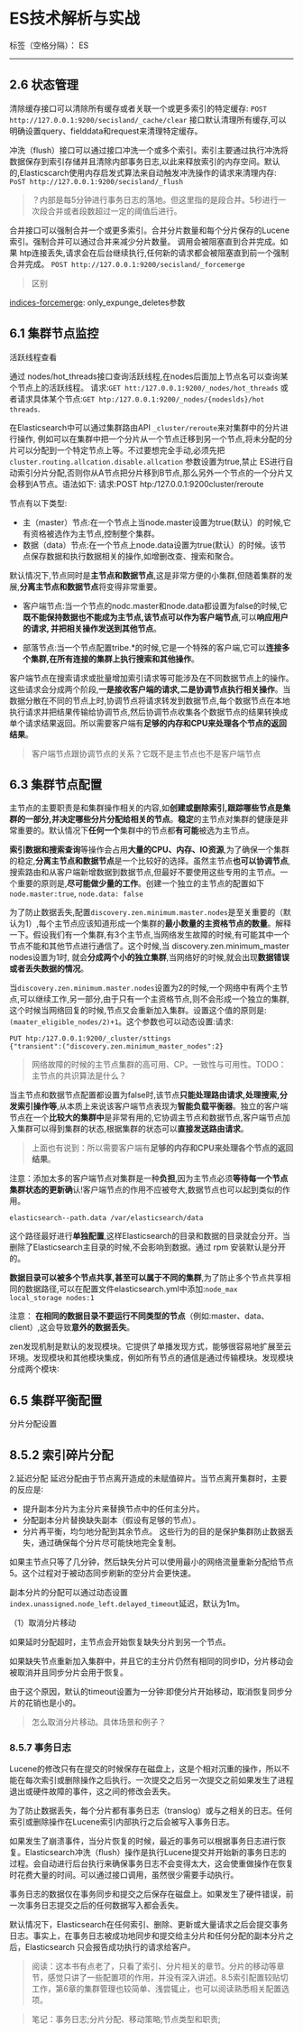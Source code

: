 # ES技术解析与实战

标签（空格分隔）： ES

---

## 2.6 状态管理

清除缓存接口可以清除所有缓存或者关联一个或更多索引的特定缓存:
`POST http://127.0.0.1:9200/secisland/_cache/clear`
接口默认清理所有缓存,可以明确设置query、fielddata和request来清理特定缓存。


冲洗（flush）接口可以通过接口冲洗一个或多个索引。索引主要通过执行冲洗将数据保存到索引存储并且清除内部事务日志,以此来释放索引的内存空间。默认的,Elasticscarch使用内存启发式算法来自动触发冲洗操作的请求来清理内存:
`PoST http://127.0.0.1:9200/secisland/_flush`

> ？内部是每5分钟进行事务日志的落地。但这里指的是段合并。5秒进行一次段合并或者段数超过一定的阈值后进行。

合并接口可以强制合并一个或更多索引。合并分片数量和每个分片保存的Lucene索引。强制合并可以通过合并来减少分片数量。
调用会被阻塞直到合并完成。如果 htp连接丢失,请求会在后台继续执行,任何新的请求都会被阻塞直到前一个强制合并完成。
`POST http://127.0.0.1:9200/secisland/_forcemerge`

> 区别

[indices-forcemerge](https://www.elastic.co/guide/en/elasticsearch/reference/5.5/indices-forcemerge.html): only_expunge_deletes参数

## 6.1 集群节点监控
活跃线程查看

通过 nodes/hot_threads接口查询活跃线程,在nodes后面加上节点名可以查询某个节点上的活跃线程。
请求:`GET htt:/127.0.0.1:9200/_nodes/hot_threads`
或者请求具体某个节点:`GET htp:/127.0.0.1:9200/_nodes/{nodeslds}/hot threads`.

在Elasticsearch中可以通过集群路由API `_cluster/reroute`来对集群中的分片进行操作, 例如可以在集群中把一个分片从一个节点迁移到另一个节点,将未分配的分片可以分配到一个特定节点上等。不过要想完全手动,必须先把`cluster.routing.allcation.disable.allcation` 参数设置为true,禁止 ES进行自动索引分片分配,否则你从A节点把分片移到B节点,那么另外一个节点的一个分片又会移到A节点。语法如下:
请求:POST htp:/127.0.0.1:9200cluster/reroute

节点有以下类型:
- 主（master）节点:在一个节点上当node.master设置为true(默认）的时候,它有资格被选作为主节点,控制整个集群。
- 数据（data）节点:在一个节点上node.data设置为true(默认）的时候。该节点保存数据和执行数据相关的操作,如增删改查、搜索和聚合。

默认情况下,节点同时是**主节点和数据节点**,这是非常方便的小集群,但随着集群的发展,**分离主节点和数据节点**将变得非常重要。

- 客户端节点:当一个节点的nodc.master和node.data都设置为false的时候,它**既不能保持数据也不能成为主节点,该节点可以作为客户端节点**,可以**响应用户的请求, 并把相关操作发送到其他节点**。

- 部落节点:当一个节点配置tribe.*的时候,它是一个特殊的客户端,它可以**连接多个集群,在所有连接的集群上执行搜索和其他操作**。

客户端节点在搜索请求或批量增加索引请求等可能涉及在不同数据节点上的操作。这些请求会分成两个阶段,**一是接收客户端的请求,二是协调节点执行相关操作**。当数据分散在不同的节点上时,协调节点将请求转发到数据节点,每个数据节点在本地执行请求并把结果传输给协调节点,然后协调节点收集各个数据节点的结果转换成单个请求结果返回。所以需要客户端有**足够的内存和CPU来处理各个节点的返回结果**。

> 客户端节点跟协调节点的关系？它既不是主节点也不是客户端节点

## 6.3 集群节点配置

主节点的主要职责是和集群操作相关的内容,如**创建或删除索引,跟踪哪些节点是集群的一部分,并决定哪些分片分配给相关的节点**。**稳定**的主节点对集群的健康是非常重要的。默认情况下**任何一个**集群中的节点都**有可能**被选为主节点。

**索引数据和搜索查询**等操作会占用**大量的CPU、内存、IO资源**,为了确保一个集群的稳定,**分离主节点和数据节点**是一个比较好的选择。虽然主节点**也可以协调节点**,搜索路由和从客户端新增数据到数据节点,但最好不要使用这些专用的主节点。一个重要的原则是,**尽可能做少量的工作**。创建一个独立的主节点的配置如下`node.master:true`, `node.data: false`


为了防止数据丢失,配置`discovery.zen.minimum.master.nodes`是至关重要的（默认为1）,每个主节点应该知道形成一个集群的**最小数量的主资格节点的数量**。解释一下。假设我们有一个集群,有3个主节点,当网络发生故障的时候,有可能其中一个节点不能和其他节点进行通信了。这个时候,当 discovery.zen.minimum_master nodes设置为1时, 就会**分成两个小的独立集群**,当网络好的时候,就会出现**数据错误或者丢失数据的情况**。

当`discovery.zen.minimum.master.nodes`设置为2的时候,一个网络中有两个主节点,可以继续工作,另一部分,由于只有一个主资格节点,则不会形成一个独立的集群,这个时候当网络回复的时候,节点又会重新加入集群。设置这个值的原则是:`(maater_eligible_nodes/2)+1`。这个参数也可以动态设置:请求:
```
PUT htp:/127.0.0.1:9200/_cluster/sttings
{"transient":("discovery.zen.minimum_master_nodes":2}
```

> 网络故障的时候的主节点集群的高可用、CP。一致性与可用性。TODO：主节点的共识算法是什么？

当主节点和数据节点配置都设置为false时,该节点**只能处理路由请求,处理搜索,分发索引操作等**,从本质上来说该客户端节点表现为**智能负载平衡器**。独立的客户端节点在一个**比较大的集群中**是非常有用的,它协调主节点和数据节点,客户端节点加入集群可以得到集群的状态,根据集群的状态可以**直接发送路由请求**。
> 上面也有说到：所以需要客户端有**足够的内存和CPU来处理各个节点的返回结果**。

注意：添加太多的客户端节点对集群是一种**负担**,因为主节点必须**等待每一个节点集群状态的更新确**认!客户端节点的作用不应被夸大,数据节点也可以起到类似的作用。

`elasticsearch--path.data /var/elasticsearch/data`

这个路径最好进行**单独配置**,这样Elasticsearch的目录和数据的目录就会分开。当删除了Elasticsearch主目录的时候,不会影响到数据。通过 rpm 安装默认是分开的。

**数据目录可以被多个节点共享,甚至可以属于不同的集群**,为了防止多个节点共享相同的数据路径,可以在配置文件elasticsearch.yml中添加:`node_max local_storage nodes:1`

注意： **在相同的数据目录不要运行不同类型的节点**（例如:master、data、client）,这会导致**意外的数据丢失**。

zen发现机制是默认的发现模块。它提供了单播发现方式，能够很容易地扩展至云环境。发现模块和其他模块集成，例如所有节点的通信是通过传输模块。发现模块分成两个模块∶

## 6.5 集群平衡配置

分片分配设置

## 8.5.2 索引碎片分配

2.延迟分配
延迟分配由于节点离开造成的未赋值碎片。当节点离开集群时，主要的反应是∶
- 提升副本分片为主分片来替换节点中的任何主分片。
- 分配副本分片替换缺失副本（假设有足够的节点）。
- 分片再平衡，均匀地分配到其余节点。
这些行为的目的是保护集群防止数据丢失，通过确保每个分片尽可能快地完全复制。

如果主节点只等了几分钟，然后缺失分片可以使用最小的网络流量重新分配给节点5。这个过程对于被动态同步刷新的空分片会更快速。

副本分片的分配可以通过动态设置`index.unassigned.node_left.delayed_timeout`延迟，默认为1m。

（1）取消分片移动

如果延时分配超时，主节点会开始恢复缺失分片到另一个节点。

如果缺失节点重新加入集群中，并且它的主分片仍然有相同的同步ID，分片移动会被取消并且同步分片会用于恢复。

由于这个原因，默认的timeout设置为一分钟∶即使分片开始移动，取消恢复同步分片的花销也是小的。

> 怎么取消分片移动。具体场景和例子？

### 8.5.7 事务日志

Lucene的修改只有在提交的时候保存在磁盘上，这是个相对沉重的操作，所以不能在每次索引或删除操作之后执行。一次提交之后另一次提交之前如果发生了进程退出或硬件故障的事件，这之间的修改会丢失。

为了防止数据丢失，每个分片都有事务日志（translog）或与之相关的日志。任何索引或删除操作在Lucene索引内部执行之后会被写入事务日志。

如果发生了崩溃事件，当分片恢复的时候，最近的事务可以根据事务日志进行恢复。Elasticsearch冲洗（flush）操作是执行Lucene提交并开始新的事务日志的过程。会自动进行后台执行来确保事务日志不会变得太大，这会使重做操作在恢复时花费大量的时间。可以通过接口调用，虽然很少需要手动执行。

事务日志的数据仅在事务同步和提交之后保存在磁盘上。如果发生了硬件错误，前一次事务日志提交之后的任何数据写入都会丢失。

默认情况下，Elasticsearch在任何索引、删除、更新或大量请求之后会提交事务日志。事实上，在事务日志被成功地同步和提交给主分片和任何分配的副本分片之后，Elasticsearch 只会报告成功执行的请求给客户。

> 阅读：这本书有点老了，只看了索引、分片相关的章节。分片的移动等章节，感觉只讲了一些配置项的作用，并没有深入讲述。8.5索引配置较贴切工作，第6章的集群管理也较简单、浅尝辄止，也可以阅读熟悉相关配置选项。

> 笔记：事务日志;分片分配、移动策略;节点类型和职责;

